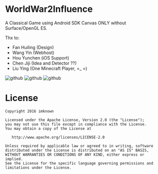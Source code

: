 # WorldWar2Influence
A Classical Game using Android SDK Canvas ONLY without Surface/OpenGL ES.

Thx to:
* Fan Huiling (Design)
* Wang Yin (Webhost)
* Hou Yunchen (iOS Support)
* Chen Jiji (Idea and Detector ??)
* Liu Ying (One Minecraft Player, =_ =)

![github](https://raw.githubusercontent.com/imknown/me/master/WorldWar2Influence_Screenshots/2_Main.png "github")
![github](https://raw.githubusercontent.com/imknown/me/master/WorldWar2Influence_Screenshots/4_TypeA.png "github")
![github](https://raw.githubusercontent.com/imknown/me/master/WorldWar2Influence_Screenshots/5_TypeB.png "github")

# License
    Copyright 2016 imknown
    
    Licensed under the Apache License, Version 2.0 (the "License");
    you may not use this file except in compliance with the License.
    You may obtain a copy of the License at
    
       http://www.apache.org/licenses/LICENSE-2.0
    
    Unless required by applicable law or agreed to in writing, software
    distributed under the License is distributed on an "AS IS" BASIS,
    WITHOUT WARRANTIES OR CONDITIONS OF ANY KIND, either express or implied.
    See the License for the specific language governing permissions and
    limitations under the License.
